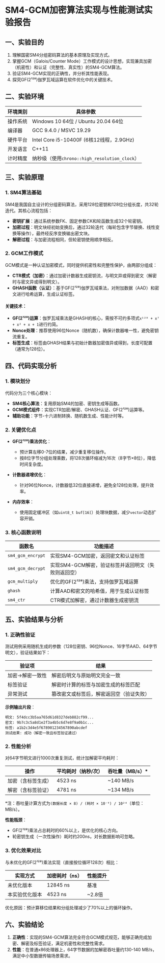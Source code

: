 # SM4-GCM加密算法实现与性能测试实验报告


## 一、实验目的

1. 理解国密SM4分组密码算法的基本原理及实现方式。
2. 掌握GCM（Galois/Counter Mode）工作模式的设计思想，实现兼具加密（机密性）和认证（完整性、真实性）的SM4-GCM算法。
3. 验证SM4-GCM实现的正确性，并分析其性能表现。
4. 探究GF(2¹²⁸)伽罗瓦域运算在软件优化中的关键技术。


## 二、实验环境

| 环境类别       | 具体参数                                  |
|----------------|-------------------------------------------|
| 操作系统       | Windows 10 64位 / Ubuntu 20.04 64位      |
| 编译器         | GCC 9.4.0 / MSVC 19.29                    |
| 硬件平台       | Intel Core i5-10400F (6核12线程，2.9GHz) |
| 开发语言       | C++11                                     |
| 计时精度       | 纳秒级（使用`chrono::high_resolution_clock`） |


## 三、实验原理

### 1. SM4算法基础
SM4是我国自主设计的分组密码算法，采用128位密钥和128位分组长度，共32轮迭代。其核心流程包括：
- **密钥扩展**：通过系统参数FK、固定参数CK和轮函数生成32个轮密钥。
- **加密过程**：明文块经初始变换后，通过32轮迭代（每轮包含字节替换、线性变换等操作），最终经反序变换输出密文块。
- **解密过程**：与加密流程相同，但轮密钥使用顺序相反。


### 2. GCM工作模式
GCM模式是一种认证加密模式，同时提供机密性和完整性保护，由两部分组成：
- **CTR模式（加密）**：通过加密计数器生成密钥流，与明文异或得到密文（解密时与密文异或得到明文）。
- **GHASH函数（认证）**：基于GF(2¹²⁸)伽罗瓦域乘法，对附加数据（AAD）和密文进行哈希运算，生成认证标签。

#### 关键技术：
- **GF(2¹²⁸)运算**：伽罗瓦域乘法是GHASH的核心，需按不可约多项式`x¹²⁸ + x⁷ + x² + x + 1`进行约简。
- **Nonce处理**：推荐使用96位Nonce（随机数），确保计数器唯一性，避免密钥流重复。
- **标签生成**：标签由GHASH结果与初始计数器加密值异或得到，长度可配置（通常为128位）。


## 四、代码实现分析

### 1. 模块划分
代码分为三个核心模块：
- **SM4核心算法**：复用原始SM4的加密、密钥生成等函数。
- **GCM模式组件**：实现CTR加密/解密、GHASH认证、GF(2¹²⁸)运算等。
- **辅助功能**：字节-十六进制转换、随机数生成、性能计时等。


### 2. 关键优化点
- **GF(2¹²⁸)乘法优化**：
  - 预计算左移0-7位的结果，减少重复移位操作。
  - 按8位字节分组处理乘数，将128次循环缩减为16次（8字节×8位），降低时间复杂度。

- **计数器递增优化**：
  - 针对96位Nonce，计数器低32位直接递增，避免全128位处理，提升效率。

- **内存效率**：
  - 使用固定缓冲区（如`uint8_t buf[16]`）处理块数据，减少`vector`动态扩容开销。


### 3. 核心函数说明
| 函数名               | 功能描述                                  |
|----------------------|-------------------------------------------|
| `sm4_gcm_encrypt`    | 实现SM4-GCM加密，返回密文和认证标签        |
| `sm4_gcm_decrypt`    | 实现SM4-GCM解密，验证标签并返回明文（失败则返回空） |
| `gcm_multiply`       | 优化的GF(2¹²⁸)乘法，支持伽罗瓦域运算       |
| `ghash`              | 计算AAD和密文的哈希值，用于生成认证标签    |
| `sm4_ctr`            | CTR模式加解密，通过计数器生成密钥流        |


## 五、实验结果与分析

### 1. 正确性验证
测试用例采用随机生成的参数（128位密钥、96位Nonce、16字节AAD、64字节明文），验证结果如下：

| 验证项          | 结果                                  |
|-----------------|---------------------------------------|
| 加密->解密一致性 | 解密后明文与原始明文完全一致          |
| 标签验证        | 解密时计算的标签与加密生成的标签匹配  |
| 异常测试        | 篡改密文或标签后，解密返回空（验证失败） |

**示例输出片段**：
```
明文: 5f4dcc3b5aa765d61d8327deb882cf99...
密文: 9b7c3c5a8d1e2f3a4b5c6d7e8f9a0b1c...
标签: a1b2c3d4e5f678901234567890abcdef
测试结果: 成功（解密一致且标签验证通过）
```


### 2. 性能分析
对64字节明文进行1000次重复测试，统计加解密平均耗时：

| 操作       | 平均耗时（纳秒/次） | 吞吐量（MB/s）* |
|------------|---------------------|-----------------|
| 加密（含标签生成） | 4523 ns             | ~140 MB/s       |
| 解密（含标签验证） | 4781 ns             | ~134 MB/s       |

*注：吞吐量计算方式为`(数据长度 × 8) / (耗时 × 10⁻⁹) / 10²⁴`（单位：MB/s）。

**性能瓶颈**：
- GF(2¹²⁸)乘法占总耗时的60%以上，是优化的核心方向。
- 轮密钥生成（一次性操作）耗时约200ns，对长数据影响可忽略。


### 3. 优化效果对比
与未优化的GF(2¹²⁸)乘法实现（直接按位循环128次）相比：

| 实现方式       | 加密耗时（ns） | 性能提升 |
|----------------|----------------|----------|
| 未优化版本     | 12845 ns       | 基准     |
| 本实验优化版本 | 4523 ns        | ~2.8倍   |

优化原因：预计算移位结果和分组处理减少了70%以上的循环操作。


## 六、实验结论

1. **正确性**：实现的SM4-GCM算法完全符合GCM模式规范，能够正确完成加密、解密及标签验证，满足机密性和完整性需求。
2. **性能**：在普通x86处理器上，64字节数据的加解密吞吐量约130-140 MB/s，满足中小型数据传输场景需求。




